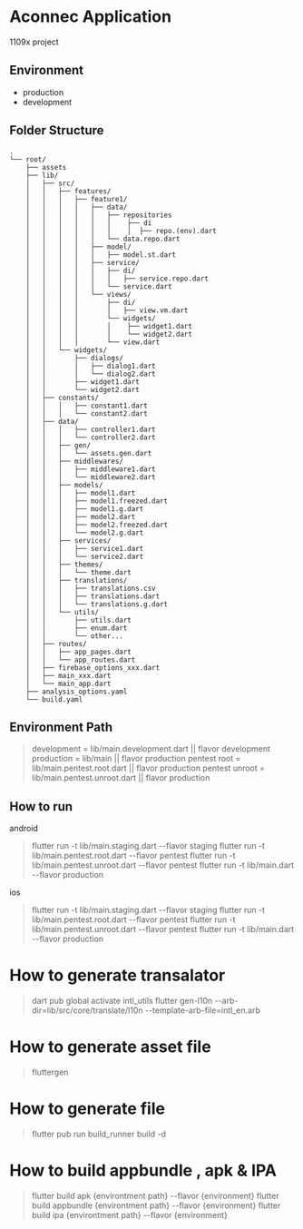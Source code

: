 # Aconnec Application

1109x project

## Environment
- production
- development

## Folder Structure
```-
.
└── root/
    ├── assets
    ├── lib/
    │   ├── src/
    │   │   ├── features/
    │   │   │   ├── feature1/
    │   │   │   │   ├── data/
    │   │   │   │   │   ├── repositories
    │   │   │   │   │   │    ├── di
    │   │   │   │   │   │    │  ├── repo.(env).dart
    │   │   │   │   │   └── data.repo.dart
    │   │   │   │   ├── model/
    │   │   │   │   │   ├── model.st.dart
    │   │   │   │   ├── service/
    │   │   │   │   │   ├── di/
    │   │   │   │   │   │   ├── service.repo.dart
    │   │   │   │   │   └── service.dart
    │   │   │   │   └── views/
    │   │   │   │       ├── di/
    │   │   │   │       │   ├── view.vm.dart
    │   │   │   │       └── widgets/
    │   │   │   │       │    ├── widget1.dart
    │   │   │   │       │    └── widget2.dart
    │   │   │   │       └── view.dart
    │   │   └── widgets/
    │   │       ├── dialogs/
    │   │       │   ├── dialog1.dart
    │   │       │   └── dialog2.dart
    │   │       ├── widget1.dart
    │   │       └── widget2.dart
    │   ├── constants/
    │   │   │   ├── constant1.dart
    │   │   │   └── constant2.dart
    │   ├── data/
    │   │   │   ├── controller1.dart
    │   │   │   └── controller2.dart
    │   │   ├── gen/
    │   │   │   └── assets.gen.dart
    │   │   ├── middlewares/
    │   │   │   ├── middleware1.dart
    │   │   │   └── middleware2.dart
    │   │   ├── models/
    │   │   │   ├── model1.dart
    │   │   │   ├── model1.freezed.dart
    │   │   │   ├── model1.g.dart
    │   │   │   ├── model2.dart
    │   │   │   ├── model2.freezed.dart
    │   │   │   └── model2.g.dart
    │   │   ├── services/
    │   │   │   ├── service1.dart
    │   │   │   └── service2.dart
    │   │   ├── themes/
    │   │   │   └── theme.dart
    │   │   ├── translations/
    │   │   │   ├── translations.csv
    │   │   │   ├── translations.dart
    │   │   │   └── translations.g.dart
    │   │   └── utils/
    │   │       ├── utils.dart
    │   │       ├── enum.dart
    │   │       └── other...
    │   ├── routes/
    │   │   ├── app_pages.dart
    │   │   └── app_routes.dart
    │   ├── firebase_options_xxx.dart
    │   ├── main_xxx.dart
    │   └── main_app.dart
    ├── analysis_options.yaml
    └── build.yaml
```

## Environment Path
> development = lib/main.development.dart || flavor development
> production = lib/main || flavor production
> pentest root = lib/main.pentest.root.dart || flavor production
> pentest unroot = lib/main.pentest.unroot.dart || flavor production


## How to run 

android
> flutter run -t lib/main.staging.dart --flavor staging
> flutter run -t lib/main.pentest.root.dart --flavor pentest
> flutter run -t lib/main.pentest.unroot.dart --flavor pentest
> flutter run -t lib/main.dart --flavor production

ios
> flutter run -t lib/main.staging.dart --flavor staging
> flutter run -t lib/main.pentest.root.dart --flavor pentest
> flutter run -t lib/main.pentest.unroot.dart --flavor pentest
> flutter run -t lib/main.dart --flavor production

# How to generate transalator

> dart pub global activate intl_utils
> flutter gen-l10n --arb-dir=lib/src/core/translate/l10n --template-arb-file=intl_en.arb

# How to generate asset file 

> fluttergen

# How to generate file

> flutter pub run build_runner build -d

# How to build appbundle , apk & IPA
> flutter build apk {environtment path} --flavor {environment}
> flutter build appbundle {environtment path} --flavor {environment}
> flutter build ipa {environtment path} --flavor {environment}
